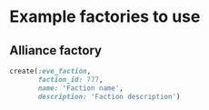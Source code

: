 # Example factories to use

## Alliance factory

```ruby
create(:eve_faction,
       faction_id: 777,
       name: 'Faction name',
       description: 'Faction description')
```
